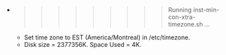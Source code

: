 * >>>>>>>>> Running inst-min-con-xtra-timezone.sh ...
  * Set time zone to EST (America/Montreal) in /etc/timezone.
  * Disk size = 2377356K. Space Used = 4K.
